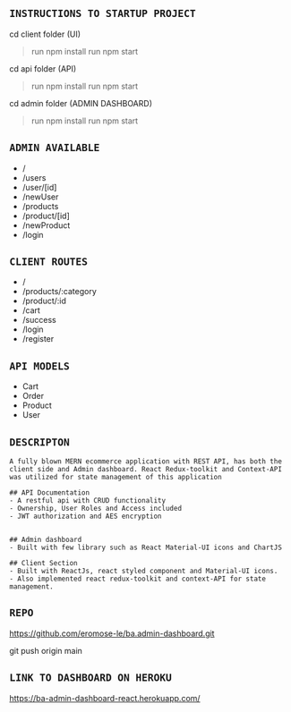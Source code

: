 ## `INSTRUCTIONS TO STARTUP PROJECT`

cd client folder (UI)

> run npm install
> run npm start

cd api folder (API)

> run npm install
> run npm start

cd admin folder (ADMIN DASHBOARD)

> run npm install
> run npm start

## `ADMIN AVAILABLE`

- /
- /users
- /user/[id]
- /newUser
- /products
- /product/[id]
- /newProduct
- /login

## `CLIENT ROUTES`

- /
- /products/:category
- /product/:id
- /cart
- /success
- /login
- /register

## `API MODELS`

- Cart
- Order
- Product
- User

## `DESCRIPTON`

```
A fully blown MERN ecommerce application with REST API, has both the client side and Admin dashboard. React Redux-toolkit and Context-API was utilized for state management of this application

## API Documentation
- A restful api with CRUD functionality
- Ownership, User Roles and Access included
- JWT authorization and AES encryption


## Admin dashboard
- Built with few library such as React Material-UI icons and ChartJS

## Client Section
- Built with ReactJs, react styled component and Material-UI icons.
- Also implemented react redux-toolkit and context-API for state management.

```

## `REPO`

https://github.com/eromose-le/ba.admin-dashboard.git

git push origin main

## `LINK TO DASHBOARD ON HEROKU`

https://ba-admin-dashboard-react.herokuapp.com/
